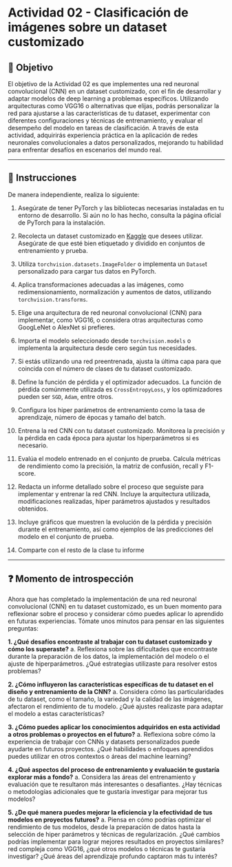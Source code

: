 # **Actividad 02 - Clasificación de imágenes sobre un dataset customizado**

## 🎯 **Objetivo**
El objetivo de la Actividad 02 es que implementes una red neuronal convolucional (CNN) en un dataset customizado, con el fin de desarrollar y adaptar modelos de deep learning a problemas específicos. Utilizando arquitecturas como VGG16 o alternativas que elijas, podrás personalizar la red para ajustarse a las características de tu dataset, experimentar con diferentes configuraciones y técnicas de entrenamiento, y evaluar el desempeño del modelo en tareas de clasificación. A través de esta actividad, adquirirás experiencia práctica en la aplicación de redes neuronales convolucionales a datos personalizados, mejorando tu habilidad para enfrentar desafíos en escenarios del mundo real.

---

## 📑 Instrucciones
De manera independiente, realiza lo siguiente:

1.	Asegúrate de tener PyTorch y las bibliotecas necesarias instaladas en tu entorno de desarrollo. Si aún no lo has hecho, consulta la página oficial de PyTorch para la instalación.

2.	Recolecta un dataset customizado en [Kaggle](https://www.kaggle.com/) que desees utilizar. Asegúrate de que esté bien etiquetado y dividido en conjuntos de entrenamiento y prueba.

3.	Utiliza ```torchvision.datasets.ImageFolder``` o implementa un ```Datase```t personalizado para cargar tus datos en PyTorch.

4.	Aplica transformaciones adecuadas a las imágenes, como redimensionamiento, normalización y aumentos de datos, utilizando ```torchvision.transforms```.

5.	Elige una arquitectura de red neuronal convolucional (CNN) para implementar, como VGG16, o considera otras arquitecturas como GoogLeNet o AlexNet si prefieres.

6.	Importa el modelo seleccionado desde ```torchvision.models``` o implementa la arquitectura desde cero según tus necesidades.

7.	Si estás utilizando una red preentrenada, ajusta la última capa para que coincida con el número de clases de tu dataset customizado.

8.	Define la función de pérdida y el optimizador adecuados. La función de pérdida comúnmente utilizada es ```CrossEntropyLoss```, y los optimizadores pueden ser ```SGD```, ```Adam```, entre otros.

9.	Configura los hiper parámetros de entrenamiento como la tasa de aprendizaje, número de épocas y tamaño del batch.

10.	Entrena la red CNN con tu dataset customizado. Monitorea la precisión y la pérdida en cada época para ajustar los hiperparámetros si es necesario.

11.	Evalúa el modelo entrenado en el conjunto de prueba. Calcula métricas de rendimiento como la precisión, la matriz de confusión, recall y F1-score.

12.	Redacta un informe detallado sobre el proceso que seguiste para implementar y entrenar la red CNN. Incluye la arquitectura utilizada, modificaciones realizadas, hiper parámetros ajustados y resultados obtenidos.

13.	Incluye gráficos que muestren la evolución de la pérdida y precisión durante el entrenamiento, así como ejemplos de las predicciones del modelo en el conjunto de prueba.

14.	Comparte con el resto de la clase tu informe



---

## ❓ **Momento de introspección**

Ahora que has completado la implementación de una red neuronal convolucional (CNN) en tu dataset customizado, es un buen momento para reflexionar sobre el proceso y considerar cómo puedes aplicar lo aprendido en futuras experiencias. Tómate unos minutos para pensar en las siguientes preguntas:

**1.	¿Qué desafíos encontraste al trabajar con tu dataset customizado y cómo los superaste?**
a.	Reflexiona sobre las dificultades que encontraste durante la preparación de los datos, la implementación del modelo o el ajuste de hiperparámetros. ¿Qué estrategias utilizaste para resolver estos problemas?

**2.	¿Cómo influyeron las características específicas de tu dataset en el diseño y entrenamiento de la CNN?**
a.	Considera cómo las particularidades de tu dataset, como el tamaño, la variedad y la calidad de las imágenes, afectaron el rendimiento de tu modelo. ¿Qué ajustes realizaste para adaptar el modelo a estas características?

**3.	¿Cómo puedes aplicar los conocimientos adquiridos en esta actividad a otros problemas o proyectos en el futuro?**
a.	Reflexiona sobre cómo la experiencia de trabajar con CNNs y datasets personalizados puede ayudarte en futuros proyectos. ¿Qué habilidades o enfoques aprendidos puedes utilizar en otros contextos o áreas del machine learning?

**4.	¿Qué aspectos del proceso de entrenamiento y evaluación te gustaría explorar más a fondo?**
a.	Considera las áreas del entrenamiento y evaluación que te resultaron más interesantes o desafiantes. ¿Hay técnicas o metodologías adicionales que te gustaría investigar para mejorar tus modelos?

**5.	¿De qué manera puedes mejorar la eficiencia y la efectividad de tus modelos en proyectos futuros?**
a.	Piensa en cómo podrías optimizar el rendimiento de tus modelos, desde la preparación de datos hasta la selección de hiper parámetros y técnicas de regularización. ¿Qué cambios podrías implementar para lograr mejores resultados en proyectos similares?
red compleja como VGG16, ¿qué otros modelos o técnicas te gustaría investigar? ¿Qué áreas del aprendizaje profundo captaron más tu interés?






